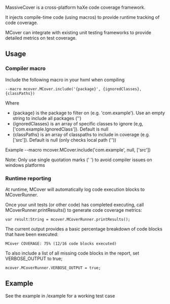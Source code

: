
MassiveCover is a cross-platform haXe code coverage framework.

It injects compile-time code (using macros) to provide runtime tracking of code coverage.

MCover can integrate with existing unit testing frameworks to provide detailed metrics on test coverage.


Usage
---------------------

### Compiler macro

Include the following macro in your hxml when compiling


	--macro mcover.MCover.include('{package}', {ignoredClasses}, {classPaths})


Where
* {package} is the package to filter on (e.g. 'com.example'). Use an empty string to include all packages ('')
* {ignoredClasses} is an array of specific classes to ignore (e,g, ['com.example.IgnoredClass']). Default is null
* {classPaths} is an array of classpaths to include in coverage (e.g. ['src']). Default is null (only checks local path (''))


Example
	--macro mcover.MCover.include('com.example', null, ['src'])

Note: Only use single quotation marks (' ') to avoid compiler issues on windows platforms



### Runtime reporting

At runtime, MCover will automatically log code execution blocks to MCoverRunner.

Once your unit tests (or other code) has completed executing, call MCoverRunner.printResults() to generate code coverage metrics:

	var result:String = mcover.MCoverRunner.printResults();

The current output provides a basic percentage breakdown of code blocks that have been executed:

	MCover COVERAGE: 75% (12/16 code blocks executed)


To also include  a list of all missing code blocks in the report, set VERBOSE_OUTPUT to true; 

	mcover.MCoverRunner.VERBOSE_OUTPUT = true;


Example
---------------------

See the example in /example for a working test case